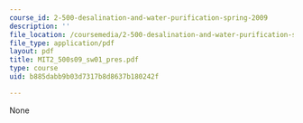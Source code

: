```yaml
---
course_id: 2-500-desalination-and-water-purification-spring-2009
description: ''
file_location: /coursemedia/2-500-desalination-and-water-purification-spring-2009/b885dabb9b03d7317b8d8637b180242f_MIT2_500s09_sw01_pres.pdf
file_type: application/pdf
layout: pdf
title: MIT2_500s09_sw01_pres.pdf
type: course
uid: b885dabb9b03d7317b8d8637b180242f

---
```

None
